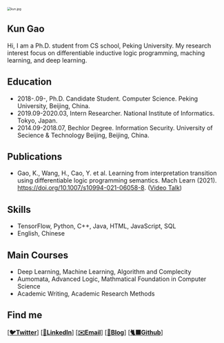 <img src="https://s2.loli.net/2021/12/05/5QvnAriPUWblG9S.jpg" alt="kun.jpg" style="zoom:50%;" />

## Kun Gao

Hi, I am a Ph.D. student from CS school, Peking University. My research interest focus on differentiable inductive logic programming, maching learning, and deep learning.


## Education

- 2018-.09-, Ph.D. Candidate Student. Computer Science. Peking University, Beijing, China. 
- 2019.09-2020.03, Intern Researcher. National Institute of Informatics. Tokyo, Japan.
- 2014.09-2018.07, Bechlor Degree. Information Security. University of Secience & Technology Beijing, Beijing, China. 

## Publications

- Gao, K., Wang, H., Cao, Y. et al. Learning from interpretation transition using differentiable logic programming semantics. Mach Learn (2021). https://doi.org/10.1007/s10994-021-06058-8.  ([Video Talk](https://www.youtube.com/watch?v=M_65WZBkLAQ&t=89s))

## Skills

- TensorFlow, Python, C++, Java, HTML, JavaScript, SQL
- English, Chinese

## Main Courses
- Deep Learning, Machine Learning, Algorithm and Complecity
- Aumomata, Advanced Logic, Mathmatical Foundation in Computer Science
- Academic Writing, Academic Research Methods


## Find me

[**[🐦Twitter](https://twitter.com/kwin_gao)**]   [**[🧳LinkedIn](https://www.linkedin.com/in/kun-gao-298b7084/)**]   [**[✉️Email](mailto:kungao@pku.edu.cn)**]  [**[📝Blog](https://kwinhoney.github.io)**]  [**[🐈‍⬛Github](https://github.com/kwinHoney)**]

